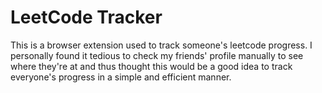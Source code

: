 # LeetCode Tracker

This is a browser extension used to track someone's leetcode progress. I personally found it tedious to check my friends' profile manually to see where they're at and thus thought this would be a good idea to track everyone's progress in a simple and efficient manner.

